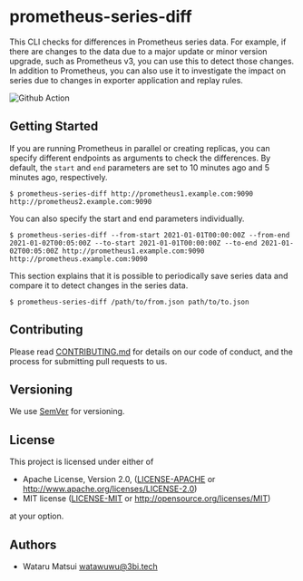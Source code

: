 # prometheus-series-diff

This CLI checks for differences in Prometheus series data. For example, if there are changes to the data due to a major update or minor version upgrade, such as Prometheus v3, you can use this to detect those changes.
In addition to Prometheus, you can also use it to investigate the impact on series due to changes in exporter application and replay rules.

![Github Action](https://github.com/watawuwu/prometheus-series-diff/workflows/Test/badge.svg)

## Getting Started

If you are running Prometheus in parallel or creating replicas, you can specify different endpoints as arguments to check the differences.
By default, the `start` and `end` parameters are set to 10 minutes ago and 5 minutes ago, respectively.

```shell
$ prometheus-series-diff http://prometheus1.example.com:9090 http://prometheus2.example.com:9090
```

You can also specify the start and end parameters individually.

```shell
$ prometheus-series-diff --from-start 2021-01-01T00:00:00Z --from-end 2021-01-02T00:05:00Z --to-start 2021-01-01T00:00:00Z --to-end 2021-01-02T00:05:00Z http://prometheus1.example.com:9090 http://prometheus.example.com:9090
```

This section explains that it is possible to periodically save series data and compare it to detect changes in the series data.

```shell
$ prometheus-series-diff /path/to/from.json path/to/to.json
```

## Contributing

Please read [CONTRIBUTING.md](https://gist.github.com/PurpleBooth/b24679402957c63ec426) for details on our code of conduct, and the process for submitting pull requests to us.

## Versioning

We use [SemVer](http://semver.org/) for versioning.

## License

This project is licensed under either of

- Apache License, Version 2.0, ([LICENSE-APACHE](LICENSE-APACHE) or http://www.apache.org/licenses/LICENSE-2.0)
- MIT license ([LICENSE-MIT](LICENSE-MIT) or http://opensource.org/licenses/MIT)

at your option.

## Authors

- Wataru Matsui <watawuwu@3bi.tech>
